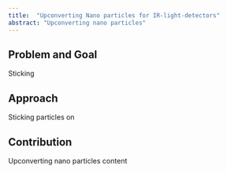 ```yaml
---
title:  "Upconverting Nano particles for IR-light-detectors"
abstract: "Upconverting nano particles"
---
```


## Problem and Goal

Sticking

## Approach

Sticking particles on

## Contribution

Upconverting nano particles content